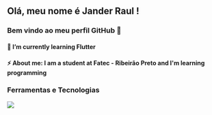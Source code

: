 ## Olá, meu nome é Jander Raul ! 
### Bem vindo ao meu perfil GitHub 👋

<!--
**JanderRaul/JanderRaul** is a ✨ _special_ ✨ repository because its `README.md` (this file) appears on your GitHub profile.

Here are some ideas to get you started:

- 🔭 I’m currently working on ...
### 🌱 I’m currently learning Flutter
- 👯 I’m looking to collaborate on ...
- 🤔 I’m looking for help with ...
- 💬 Ask me about ...
- 📫 How to reach me: ...
- 😄 Pronouns: ...
### ⚡ About me: I am a student at Fatec - Ribeirão Preto and I'm learning programming
-->

#### 🌱 I’m currently learning Flutter
#### ⚡ About me: I am a student at Fatec - Ribeirão Preto and I'm learning programming

### Ferramentas e Tecnologias
<img src="https://cdn.jsdelivr.net/gh/devicons/devicon/icons/flutter/flutter-original.svg" />
